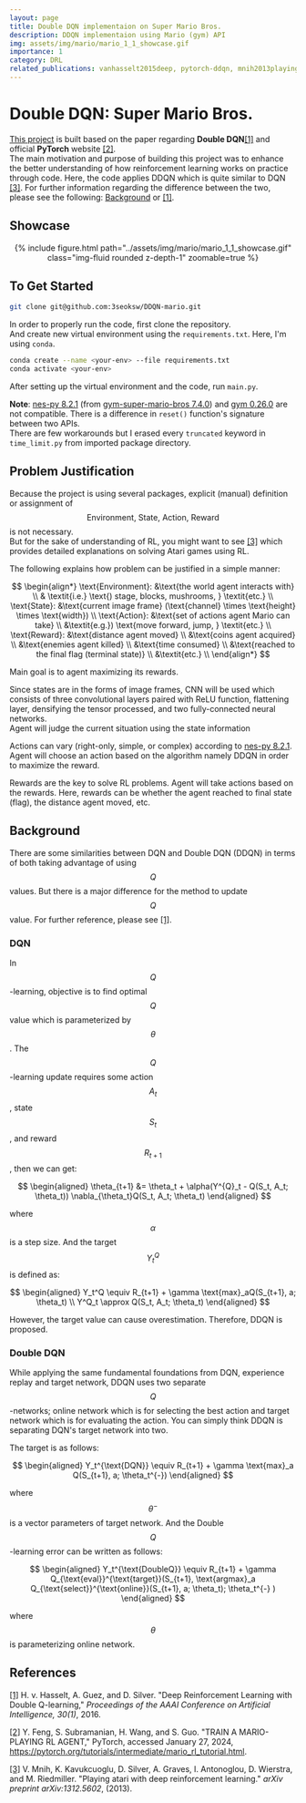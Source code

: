 ```yaml
---
layout: page
title: Double DQN implementaion on Super Mario Bros.
description: DDQN implementaion using Mario (gym) API
img: assets/img/mario/mario_1_1_showcase.gif
importance: 1
category: DRL
related_publications: vanhasselt2015deep, pytorch-ddqn, mnih2013playing
---
```


# Double DQN: Super Mario Bros.

[This project](https://github.com/3seoksw/DDQN-mario) is built based on the paper regarding <b>Double DQN</b>[[1]](#1)
and official **PyTorch** website [[2]](#2).<br>
The main motivation and purpose of building this project was to enhance the better understanding of how reinforcement learning works on practice through code.
Here, the code applies DDQN which is quite similar to DQN [[3]](#3).
For further information regarding the difference between the two, please see the following: [Background](#background) or [[1]](#1).

## Showcase

<p align="center">
    {% include figure.html path="../assets/img/mario/mario_1_1_showcase.gif" class="img-fluid rounded z-depth-1" zoomable=true %}
</p>

## To Get Started

```zsh
git clone git@github.com:3seoksw/DDQN-mario.git
```

In order to properly run the code, first clone the repository.<br>
And create new virtual environment using the `requirements.txt`. Here, I'm using `conda`.<br>

```zsh
conda create --name <your-env> --file requirements.txt
conda activate <your-env>
```

After setting up the virtual environment and the code, run `main.py`.<br>

**Note**: [nes-py 8.2.1](https://pypi.org/project/nes-py/) (from [gym-super-mario-bros 7.4.0](https://pypi.org/project/gym-super-mario-bros/)) and
[gym 0.26.0](https://gymnasium.farama.org/content/migration-guide/) are not compatible.
There is a difference in `reset()` function's signature between two APIs.<br>
There are few workarounds but I erased every `truncated` keyword in `time_limit.py` from imported package directory.

## Problem Justification

Because the project is using several packages, explicit (manual) definition or assignment of
$$\text{Environment, State, Action, Reward}$$ is not necessary.<br>
But for the sake of understanding of RL, you might want to see [[3]](#3) which provides detailed explanations on solving Atari games using RL.<br>

The following explains how problem can be justified in a simple manner:

$$
\begin{align*}
    \text{Environment}: &\text{the world agent interacts with} \\
    & \textit{i.e.} \text{) stage, blocks, mushrooms, } \textit{etc.} \\
    \text{State}: &\text{current image frame} (\text{channel} \times \text{height} \times \text{width}) \\
    \text{Action}: &\text{set of actions agent Mario can take} \\
    &\textit{e.g.}) \text{move forward, jump, } \textit{etc.} \\
    \text{Reward}: &\text{distance agent moved} \\
    &\text{coins agent acquired} \\
    &\text{enemies agent killed} \\
    &\text{time consumed} \\
    &\text{reached to the final flag (terminal state)} \\
    &\textit{etc.} \\
\end{align*}
$$

Main goal is to agent maximizing its rewards.

Since states are in the forms of image frames, CNN will be used which consists of three convolutional layers paired with ReLU function, flattening layer, densifying the tensor processed, and two fully-connected neural networks.<br>
Agent will judge the current situation using the state information

Actions can vary (right-only, simple, or complex) according to [nes-py 8.2.1](https://pypi.org/project/nes-py/).
Agent will choose an action based on the algorithm namely DDQN in order to maximize the reward.

Rewards are the key to solve RL problems. Agent will take actions based on the rewards.
Here, rewards can be whether the agent reached to final state (flag), the distance agent moved, etc.

## Background

There are some similarities between DQN and Double DQN (DDQN) in terms of both taking advantage of using $$Q$$ values.
But there is a major difference for the method to update $$Q$$ value.
For further reference, please see [[1]](#1).

### DQN

In $$Q$$-learning, objective is to find optimal $$Q$$ value which is parameterized by $$\theta$$.
The $$Q$$-learning update requires some action $$A_t$$, state $$S_t$$, and reward $$R_{t+1}$$,
then we can get:

$$
\begin{aligned}
    \theta_{t+1} &= \theta_t + \alpha(Y^{Q}_t - Q(S_t, A_t; \theta_t))
    \nabla_{\theta_t}Q(S_t, A_t; \theta_t)
\end{aligned}
$$

where $$\alpha$$ is a step size. And the target $$Y_t^Q$$ is defined as:

$$
\begin{aligned}
    Y_t^Q \equiv R_{t+1} + \gamma \text{max}_aQ(S_{t+1}, a; \theta_t) \\
    Y^Q_t \approx Q(S_t, A_t; \theta_t)
\end{aligned}
$$

However, the target value can cause overestimation. Therefore, DDQN is proposed.

### Double DQN

While applying the same fundamental foundations from DQN, experience replay and target network, DDQN uses two separate $$Q$$-networks;
online network which is for selecting the best action
and target network which is for evaluating the action.
You can simply think DDQN is separating DQN's target network into two.

The target is as follows:

$$
\begin{aligned}
    Y_t^{\text{DQN}} \equiv R_{t+1} + \gamma \text{max}_a Q(S_{t+1}, a; \theta_t^{-})
\end{aligned}
$$

where $$\theta^{-}$$ is a vector parameters of target network. And the Double $$Q$$-learning error can be written as follows:

$$
\begin{aligned}
    Y_t^{\text{DoubleQ}} \equiv R_{t+1} + \gamma Q_{\text{eval}}^{\text{target}}(S_{t+1},
    \text{argmax}_a Q_{\text{select}}^{\text{online}}(S_{t+1}, a; \theta_t); \theta_t^{-}
)
\end{aligned}
$$

where $$\theta$$ is parameterizing online network.

## References

<a id="1" href="https://ojs.aaai.org/index.php/AAAI/article/view/10295">[1]</a>
H. v. Hasselt, A. Guez, and D. Silver. "Deep Reinforcement Learning with Double Q-learning,"
<i>Proceedings of the AAAI Conference on Artificial Intelligence, 30(1)</i>, 2016.

<a id="2" href="https://pytorch.org/tutorials/intermediate/mario_rl_tutorial.html">[2]</a>
Y. Feng, S. Subramanian, H. Wang, and S. Guo. "TRAIN A MARIO-PLAYING RL AGENT,"
PyTorch, accessed January 27, 2024,
https://pytorch.org/tutorials/intermediate/mario_rl_tutorial.html.

<a id="3" href="https://arxiv.org/abs/1312.5602">[3]</a>
V. Mnih, K. Kavukcuoglu, D. Silver, A. Graves, I. Antonoglou, D. Wierstra, and M. Riedmiller.
"Playing atari with deep reinforcement learning."
<i>arXiv preprint arXiv:1312.5602</i>, (2013).
